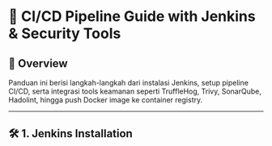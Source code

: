 # 🧰 CI/CD Pipeline Guide with Jenkins & Security Tools

## 📌 Overview
Panduan ini berisi langkah-langkah dari instalasi Jenkins, setup pipeline CI/CD, serta integrasi tools keamanan seperti TruffleHog, Trivy, SonarQube, Hadolint, hingga push Docker image ke container registry.

---

## 🛠️ 1. Jenkins Installation
